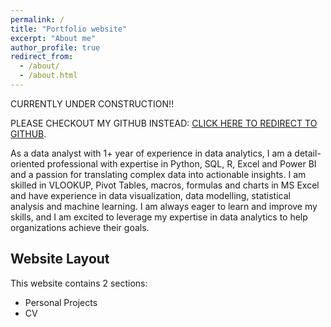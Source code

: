 ```yaml
---
permalink: /
title: "Portfolio website"
excerpt: "About me"
author_profile: true
redirect_from: 
  - /about/
  - /about.html
---
```


CURRENTLY UNDER CONSTRUCTION!! 

PLEASE CHECKOUT MY GITHUB INSTEAD: [CLICK HERE TO REDIRECT TO GITHUB](https://github.com/Alvee-611).


As a data analyst with 1+ year of experience in data analytics, I am a detail-oriented professional with expertise in Python, SQL, R, Excel and Power BI and a passion for translating complex data into actionable insights. I am skilled in VLOOKUP, Pivot Tables, macros, formulas and charts in MS Excel and have experience in data visualization, data modelling, statistical analysis and machine learning. I am always eager to learn and improve my skills, and I am excited to leverage my expertise in data analytics to help organizations achieve their goals.


Website Layout
------
This website contains 2 sections:
* Personal Projects
* CV

